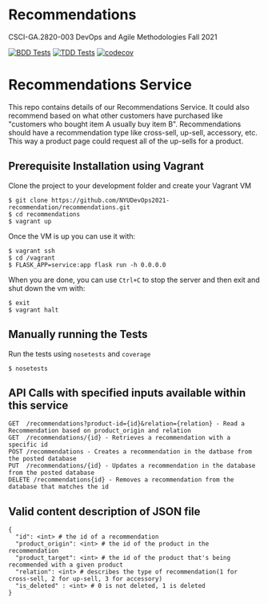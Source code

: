 # Recommendations
CSCI-GA.2820-003 DevOps and Agile Methodologies Fall 2021

[![BDD Tests](https://github.com/NYUDevOps2021-recommendation/recommendations/actions/workflows/bdd-tests.yml/badge.svg)](https://github.com/NYUDevOps2021-recommendation/recommendations/actions/workflows/bdd-tests.yml)
[![TDD Tests](https://github.com/NYUDevOps2021-recommendation/recommendations/actions/workflows/tdd-tests.yml/badge.svg)](https://github.com/NYUDevOps2021-recommendation/recommendations/actions/workflows/tdd-tests.yml)
[![codecov](https://codecov.io/gh/NYUDevOps2021-recommendation/recommendations/branch/main/graph/badge.svg?token=UWI2VFWQYH)](https://codecov.io/gh/NYUDevOps2021-recommendation/recommendations)

# Recommendations Service

This repo contains details of our Recommendations Service.
It could also recommend based on what other customers have purchased like "customers who bought item A 
usually buy item B". Recommendations should have a recommendation type like cross-sell, up-sell, accessory, etc. This way a product page could request all of the up-sells for a product.

## Prerequisite Installation using Vagrant

Clone the project to your development folder and create your Vagrant VM

    $ git clone https://github.com/NYUDevOps2021-recommendation/recommendations.git
    $ cd recommendations
    $ vagrant up
    
Once the VM is up you can use it with:

    $ vagrant ssh
    $ cd /vagrant
    $ FLASK_APP=service:app flask run -h 0.0.0.0

When you are done, you can use `Ctrl+C` to stop the server and then exit and shut down the vm with:

    $ exit
    $ vagrant halt


## Manually running the Tests

Run the tests using `nosetests` and `coverage`

    $ nosetests

## API Calls with specified inputs available within this service

    GET  /recommendations?product-id={id}&relation={relation} - Read a Recommendation based on product_origin and relation
    GET  /recommendations/{id} - Retrieves a recommendation with a specific id
    POST /recommendations - Creates a recommendation in the datbase from the posted database
    PUT  /recommendations/{id} - Updates a recommendation in the database from the posted database
    DELETE /recommendations{id} - Removes a recommendation from the database that matches the id


## Valid content description of JSON file

    {
      "id": <int> # the id of a recommendation 
	  "product_origin": <int> # the id of the product in the recommendation 
	  "product_target": <int> # the id of the product that's being recommended with a given product
	  "relation": <int> # describes the type of recommendation(1 for cross-sell, 2 for up-sell, 3 for accessory)
	  "is_deleted" : <int> # 0 is not deleted, 1 is deleted
    }
